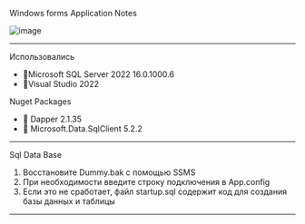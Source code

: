 Windows forms Application Notes 

![image](https://github.com/user-attachments/assets/1c0b4b9b-9816-4dc2-8b79-9041d30f1ab9)


_____________________________________
Использовались
* 📌Microsoft SQL Server 2022  16.0.1000.6 
* 📌Visual Studio 2022


Nuget Packages
* 📌  Dapper 2.1.35
* 📌  Microsoft.Data.SqlClient 5.2.2
_____________________________________
Sql Data Base
1. Восстановите Dummy.bak с помощью SSMS 
2. При необходимости введите строку подключения в App.config
3. Если это не сработает, файл startup.sql содержит код для создания базы данных и таблицы
_____________________________________
